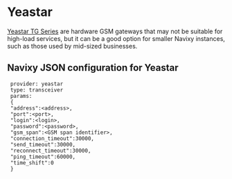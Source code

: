 # Yeastar

[Yeastar TG Series](https://www.yeastar.com/voip-gsm-gateway/) are hardware GSM gateways that may not be suitable for high-load services, but it can be a good option for smaller Navixy instances, such as those used by mid-sized businesses.

## Navixy JSON configuration for Yeastar

```json5
 provider: yeastar
 type: transceiver
 params:
 {
 "address":<address>,
 "port":<port>,
 "login":<login>,
 "password":<password>,
 "gsm_span":<GSM span identifier>,
 "connection_timeout":30000,
 "send_timeout":30000,
 "reconnect_timeout":30000,
 "ping_timeout":60000,
 "time_shift":0
 }
```

